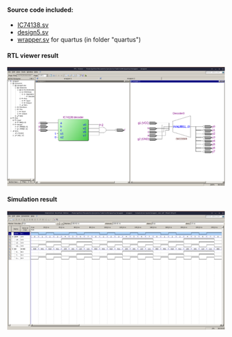 #### Source code included:
- [IC74138.sv](./IC74138.sv)
- [design5.sv](./design5.sv)
- [wrapper.sv](./quartus/wrapper.sv) for quartus (in folder "quartus")

#### RTL viewer result

![RTL_viewer_result](./images/RTL_viewer_result.png)

#### Simulation result

![](./images/simulation_result.png)
